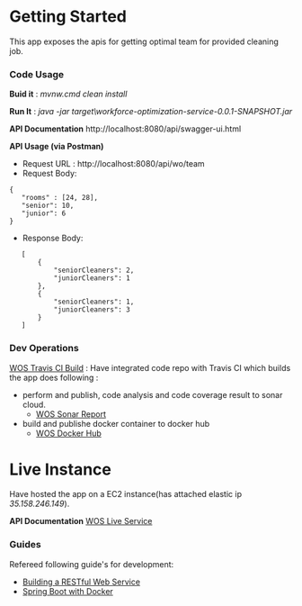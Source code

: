 # Getting Started
This app exposes the apis for getting optimal team for provided cleaning job.

### Code Usage 
**Buid it** : *mvnw.cmd clean install*

**Run It** : *java -jar target\workforce-optimization-service-0.0.1-SNAPSHOT.jar*

**API Documentation** http://localhost:8080/api/swagger-ui.html

**API Usage (via Postman)**
 
  * Request URL : http://localhost:8080/api/wo/team
  * Request Body:
   ```
   {
      "rooms" : [24, 28],
      "senior": 10,
      "junior": 6
   }
   ```
  * Response Body:
   ```
      [
          {
              "seniorCleaners": 2,
              "juniorCleaners": 1
          },
          {
              "seniorCleaners": 1,
              "juniorCleaners": 3
          }
      ]
   ```
### Dev Operations
[WOS Travis CI Build](https://travis-ci.org/anant-pawar/workforce-optimization-service)
: Have integrated code repo with Travis CI which builds the app does following :

* perform and publish, code analysis and code coverage result to sonar cloud.
    * [WOS Sonar Report](https://sonarcloud.io/dashboard?id=anant-pawar_workforce-optimization-service)
* build and publishe docker container to docker hub
    * [WOS Docker Hub](https://cloud.docker.com/u/anantpawar/repository/docker/anantpawar/workforce-optimization-service) 

# Live Instance
Have hosted the app on a EC2 instance(has attached elastic ip *35.158.246.149*). 

**API Documentation** [WOS Live Service](http://35.158.246.149:8080/api/swagger-ui.html)

### Guides
Refereed following guide's for development:

* [Building a RESTful Web Service](https://spring.io/guides/gs/rest-service/)
* [Spring Boot with Docker](https://spring.io/guides/gs/spring-boot-docker/)

